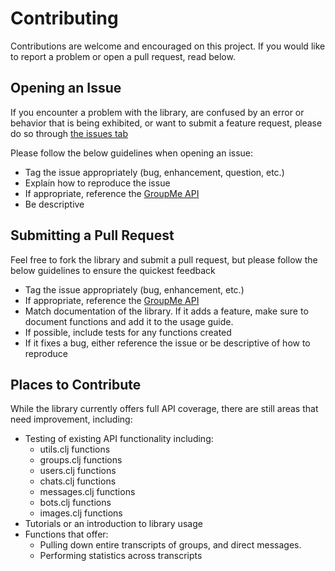 # Contributing

Contributions are welcome and encouraged on this project. If you would like to report a problem or open a pull request, read below.

## Opening an Issue

If you encounter a problem with the library, are confused by an error or behavior that is being exhibited, or want to submit a feature request, please do so through [the issues tab](https://github.com/dunn-mat/groupme-clj/issues)

Please follow the below guidelines when opening an issue:
* Tag the issue appropriately (bug, enhancement, question, etc.)
* Explain how to reproduce the issue
* If appropriate, reference the [GroupMe API](https://dev.groupme.com/docs/v3)
* Be descriptive

## Submitting a Pull Request

Feel free to fork the library and submit a pull request, but please follow the below guidelines to ensure the quickest feedback
* Tag the issue appropriately (bug, enhancement, etc.)
* If appropriate, reference the [GroupMe API](https://dev.groupme.com/docs/v3)
* Match documentation of the library. If it adds a feature, make sure to document functions and add it to the usage guide.
* If possible, include tests for any functions created
* If it fixes a bug, either reference the issue or be descriptive of how to reproduce

## Places to Contribute

While the library currently offers full API coverage, there are still areas that need improvement, including:
- Testing of existing API functionality including:
  - utils.clj functions
  - groups.clj functions
  - users.clj functions
  - chats.clj functions
  - messages.clj functions
  - bots.clj functions
  - images.clj functions
- Tutorials or an introduction to library usage
- Functions that offer:
  - Pulling down entire transcripts of groups, and direct messages.
  - Performing statistics across transcripts
